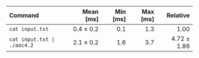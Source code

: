 | Command | Mean [ms] | Min [ms] | Max [ms] | Relative |
|:---|---:|---:|---:|---:|
| `cat input.txt` | 0.4 ± 0.2 | 0.1 | 1.3 | 1.00 |
| `cat input.txt \| ./aoc4.2` | 2.1 ± 0.2 | 1.6 | 3.7 | 4.72 ± 1.86 |
